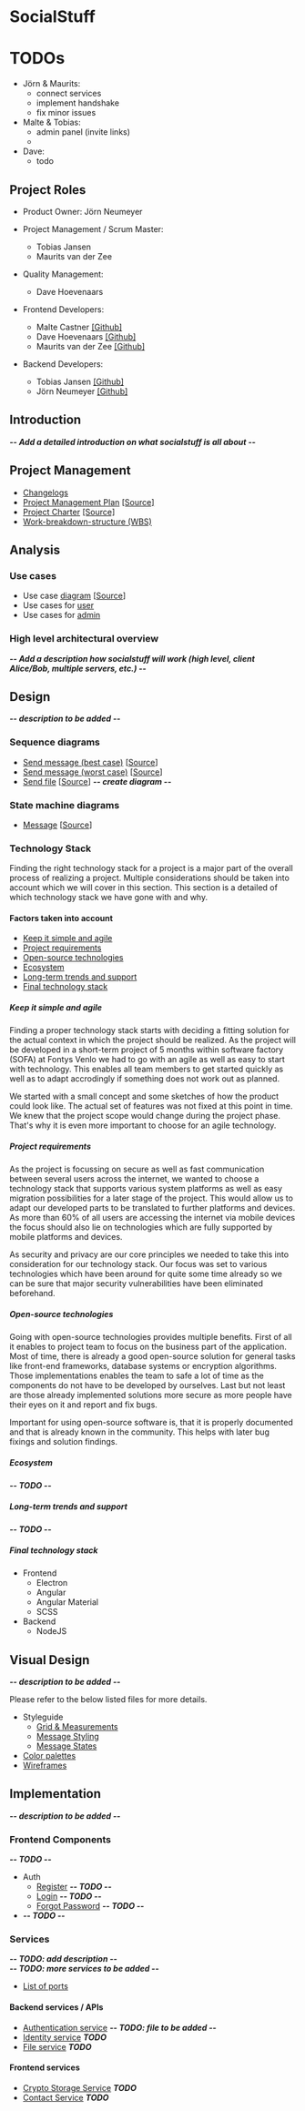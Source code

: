 # SocialStuff

# TODOs

- Jörn & Maurits:
    - connect services
    - implement handshake
    - fix minor issues
- Malte & Tobias:
    - admin panel (invite links)
    - 
- Dave:
    - todo


## Project Roles

* Product Owner: Jörn Neumeyer
* Project Management / Scrum Master:
  * Tobias Jansen
  * Maurits van der Zee
  
* Quality Management:
  * Dave Hoevenaars

* Frontend Developers:
  * Malte Castner [[Github]](https://github.com/HerrSvenson)
  * Dave Hoevenaars [[Github]](https://github.com/DaveHoevenaars)
  * Maurits van der Zee [[Github]](https://github.com/MauritsvanderZee)

* Backend Developers:
  * Tobias Jansen [[Github]](https://github.com/tobias-jansen-2411)
  * Jörn Neumeyer [[Github]](https://github.com/joernneumeyer)

## Introduction

***-- Add a detailed introduction on what socialstuff is all about --***

## Project Management

- [Changelogs](changelogs/index.md)
- [Project Management Plan](projectmanagement/project_management_plan.pdf) [[Source]](projectmanagement/project_management_plan.docx)
- [Project Charter](projectmanagement/project_charter.pdf) [[Source]](projectmanagement/project_charter.docx)
- [Work-breakdown-structure (WBS)](projectmanagement/WBS.pdf)

## Analysis

### Use cases

 - Use case [diagram](usecases/usecase-diagram.svg) [[Source](usecases/use-case.uxf)]
 - Use cases for [user](usecases/index-user.md)
 - Use cases for [admin](usecases/index-admin.md)

### High level architectural overview

***-- Add a description how socialstuff will work (high level, client Alice/Bob, multiple servers, etc.) --***

## Design

***-- description to be added --***

### Sequence diagrams

 - [Send message (best case)](design/sequence-diagrams/sequence-send-message_best-case.svg) [[Source](design/sequence-diagrams/sequence-send-message_best-case.uxf)]
 - [Send message (worst case)](design/sequence-diagrams/sequence-send-message_worst-case.svg) [[Source](design/sequence-diagrams/sequence-send-message_worst-case.uxf)]
 - [Send file](design/sequence-diagrams/file-transfer.svg) [[Source](design/sequence-diagrams/file-transfer.uxf)] ***-- create diagram --***

### State machine diagrams
 - [Message](design/state-machine-diagrams/message.svg) [[Source](design/state-machine-diagrams/state-machine-message.uxf)]

### Technology Stack

Finding the right technology stack for a project is a major part of the overall process of realizing a project. 
Multiple considerations should be taken into account which we will cover in this section. This section is a detailed 
of which technology stack we have gone with and why.

#### Factors taken into account
- [Keep it simple and agile](#keep-it-simple-and-agile)
- [Project requirements](#project-requirements)
- [Open-source technologies](#open-source-technologies)
- [Ecosystem](#ecosystem)
- [Long-term trends and support](#long-term-trends-and-support)
- [Final technology stack](#final-technology-stack)

##### Keep it simple and agile
Finding a proper technology stack starts with deciding a fitting solution for the actual context in which the project
should be realized. As the project will be developed in a short-term project of 5 months within software factory (SOFA)
at Fontys Venlo we had to go with an agile as well as easy to start with technology. This enables all team members to
get started quickly as well as to adapt accrodingly if something does not work out as planned.

We started with a small concept and some sketches of how the product could look like. The actual set of features was not
fixed at this point in time. We knew that the project scope would change during the project phase. That's why it is even
more important to choose for an agile technology.

##### Project requirements
As the project is focussing on secure as well as fast communication between several users across the internet, we wanted
to choose a technology stack that supports various system platforms as well as easy migration possibilities for a later
stage of the project. This would allow us to adapt our developed parts to be translated to further platforms and devices.
As more than 60% of all users are accessing the internet via mobile devices the focus should also lie on technologies which
are fully supported by mobile platforms and devices.

As security and privacy are our core principles we needed to take this into consideration for our technology stack. Our
focus was set to various technologies which have been around for quite some time already so we can be sure that major security
vulnerabilities have been eliminated beforehand.

##### Open-source technologies
Going with open-source technologies provides multiple benefits. First of all it enables to project team to focus on the
business part of the application. Most of time, there is already a good open-source solution for general tasks like front-end
frameworks, database systems or encryption algorithms. Those implementations enables the team to safe a lot of time as
the components do not have to be developed by ourselves. Last but not least are those already implemented solutions more secure
as more people have their eyes on it and report and fix bugs.

Important for using open-source software is, that it is properly documented and that is already known in the community.
This helps with later bug fixings and solution findings.

##### Ecosystem
***-- TODO --***

##### Long-term trends and support
***-- TODO --***

##### Final technology stack

- Frontend
  - Electron
  - Angular
  - Angular Material
  - SCSS
- Backend
  - NodeJS

## Visual Design

***-- description to be added --***

Please refer to the below listed files for more details.

 - Styleguide
    - [Grid & Measurements](visual-design/style-guide/grid.md)
    - [Message Styling](visual-design/style-guide/message-styling.md)
    - [Message States](visual-design/style-guide/message-states.md)
 - [Color palettes](visual-design/color-palette.md)
 - [Wireframes](visual-design/wireframes.md)

## Implementation

***-- description to be added --***

### Frontend Components
***-- TODO --***
- Auth
    - [Register]() ***-- TODO --***
    - [Login]() ***-- TODO --***
    - [Forgot Password]() ***-- TODO --***
- ***-- TODO --***

### Services

***-- TODO: add description  --***  
***-- TODO: more services to be added --***

- [List of ports](services/ports.md)

#### Backend services / APIs

 - [Authentication service](services/backend/authentication-service.md) ***-- TODO: file to be added --***
 - [Identity service](services/backend/identity-service.md) ***TODO***
 - [File service](services/backend/file-service.md) ***TODO***
 
#### Frontend services
 - [Crypto Storage Service](services/frontend/crypto-storage-service.md) ***TODO***
 - [Contact Service](services/frontend/contact-service.md) ***TODO***

